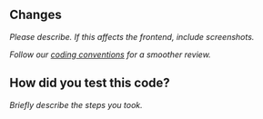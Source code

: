 ## Changes

*Please describe. If this affects the frontend, include screenshots.*

*Follow our [coding conventions](https://posthog.com/docs/contribute/coding-conventions) for a smoother review.*

## How did you test this code?

<!-- If the answer is manually, please include a quick step-by-step on how to test this PR. -->

*Briefly describe the steps you took.*
